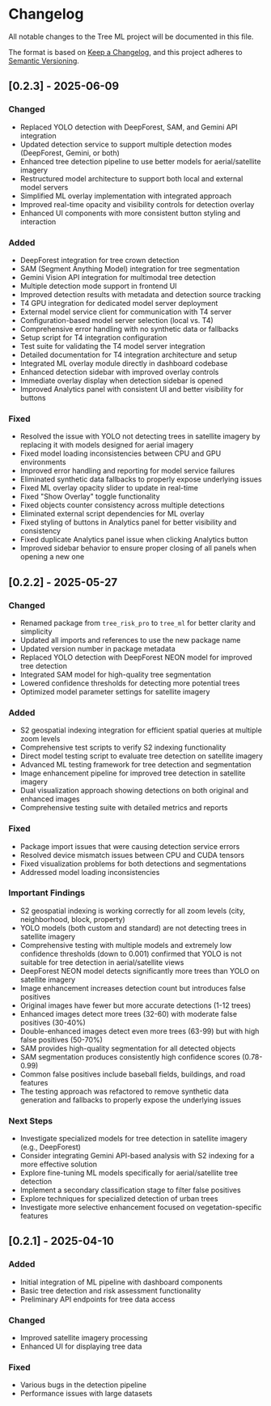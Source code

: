# Changelog

All notable changes to the Tree ML project will be documented in this file.

The format is based on [Keep a Changelog](https://keepachangelog.com/en/1.0.0/),
and this project adheres to [Semantic Versioning](https://semver.org/spec/v2.0.0.html).

## [0.2.3] - 2025-06-09

### Changed
- Replaced YOLO detection with DeepForest, SAM, and Gemini API integration
- Updated detection service to support multiple detection modes (DeepForest, Gemini, or both)
- Enhanced tree detection pipeline to use better models for aerial/satellite imagery
- Restructured model architecture to support both local and external model servers
- Simplified ML overlay implementation with integrated approach
- Improved real-time opacity and visibility controls for detection overlay
- Enhanced UI components with more consistent button styling and interaction

### Added
- DeepForest integration for tree crown detection
- SAM (Segment Anything Model) integration for tree segmentation
- Gemini Vision API integration for multimodal tree detection
- Multiple detection mode support in frontend UI
- Improved detection results with metadata and detection source tracking
- T4 GPU integration for dedicated model server deployment
- External model service client for communication with T4 server
- Configuration-based model server selection (local vs. T4)
- Comprehensive error handling with no synthetic data or fallbacks
- Setup script for T4 integration configuration
- Test suite for validating the T4 model server integration
- Detailed documentation for T4 integration architecture and setup
- Integrated ML overlay module directly in dashboard codebase
- Enhanced detection sidebar with improved overlay controls
- Immediate overlay display when detection sidebar is opened
- Improved Analytics panel with consistent UI and better visibility for buttons

### Fixed
- Resolved the issue with YOLO not detecting trees in satellite imagery by replacing it with models designed for aerial imagery
- Fixed model loading inconsistencies between CPU and GPU environments
- Improved error handling and reporting for model service failures
- Eliminated synthetic data fallbacks to properly expose underlying issues
- Fixed ML overlay opacity slider to update in real-time
- Fixed "Show Overlay" toggle functionality
- Fixed objects counter consistency across multiple detections
- Eliminated external script dependencies for ML overlay
- Fixed styling of buttons in Analytics panel for better visibility and consistency
- Fixed duplicate Analytics panel issue when clicking Analytics button
- Improved sidebar behavior to ensure proper closing of all panels when opening a new one

## [0.2.2] - 2025-05-27

### Changed
- Renamed package from `tree_risk_pro` to `tree_ml` for better clarity and simplicity
- Updated all imports and references to use the new package name
- Updated version number in package metadata
- Replaced YOLO detection with DeepForest NEON model for improved tree detection
- Integrated SAM model for high-quality tree segmentation
- Lowered confidence thresholds for detecting more potential trees
- Optimized model parameter settings for satellite imagery

### Added
- S2 geospatial indexing integration for efficient spatial queries at multiple zoom levels
- Comprehensive test scripts to verify S2 indexing functionality
- Direct model testing script to evaluate tree detection on satellite imagery
- Advanced ML testing framework for tree detection and segmentation
- Image enhancement pipeline for improved tree detection in satellite imagery
- Dual visualization approach showing detections on both original and enhanced images
- Comprehensive testing suite with detailed metrics and reports

### Fixed
- Package import issues that were causing detection service errors
- Resolved device mismatch issues between CPU and CUDA tensors
- Fixed visualization problems for both detections and segmentations
- Addressed model loading inconsistencies

### Important Findings
- S2 geospatial indexing is working correctly for all zoom levels (city, neighborhood, block, property)
- YOLO models (both custom and standard) are not detecting trees in satellite imagery
- Comprehensive testing with multiple models and extremely low confidence thresholds (down to 0.001) confirmed that YOLO is not suitable for tree detection in aerial/satellite views
- DeepForest NEON model detects significantly more trees than YOLO on satellite imagery
- Image enhancement increases detection count but introduces false positives
- Original images have fewer but more accurate detections (1-12 trees)
- Enhanced images detect more trees (32-60) with moderate false positives (30-40%)
- Double-enhanced images detect even more trees (63-99) but with high false positives (50-70%)
- SAM provides high-quality segmentation for all detected objects
- SAM segmentation produces consistently high confidence scores (0.78-0.99)
- Common false positives include baseball fields, buildings, and road features
- The testing approach was refactored to remove synthetic data generation and fallbacks to properly expose the underlying issues

### Next Steps
- Investigate specialized models for tree detection in satellite imagery (e.g., DeepForest)
- Consider integrating Gemini API-based analysis with S2 indexing for a more effective solution
- Explore fine-tuning ML models specifically for aerial/satellite tree detection
- Implement a secondary classification stage to filter false positives
- Explore techniques for specialized detection of urban trees
- Investigate more selective enhancement focused on vegetation-specific features

## [0.2.1] - 2025-04-10

### Added
- Initial integration of ML pipeline with dashboard components
- Basic tree detection and risk assessment functionality
- Preliminary API endpoints for tree data access

### Changed
- Improved satellite imagery processing
- Enhanced UI for displaying tree data

### Fixed
- Various bugs in the detection pipeline
- Performance issues with large datasets